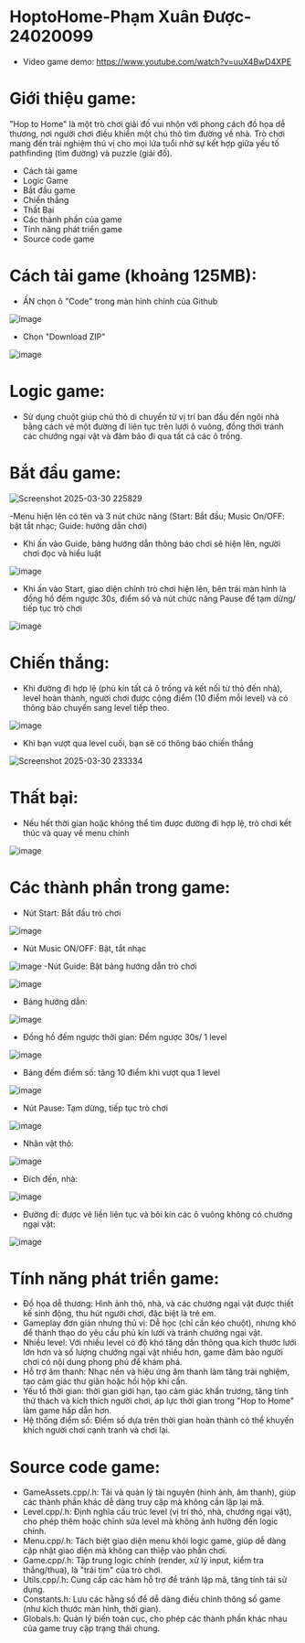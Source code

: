# HoptoHome-Phạm Xuân Được-24020099
- Video game demo: https://www.youtube.com/watch?v=uuX4BwD4XPE

# Giới thiệu game:
"Hop to Home" là một trò chơi giải đố vui nhộn với phong cách đồ họa dễ thương, nơi người chơi điều khiển một chú thỏ tìm đường về nhà. Trò chơi mang đến trải nghiệm thú vị cho mọi lứa tuổi nhờ sự kết hợp giữa yếu tố pathfinding (tìm đường) và puzzle (giải đố).
* Cách tải game
* Logic Game
* Bắt đầu game
* Chiến thắng
* Thất Bại
* Các thành phần của game
* Tính năng phát triển game
* Source code game
# Cách tải game (khoảng 125MB):
- ẤN chọn ô "Code" trong màn hình chính của Github

![image](https://github.com/user-attachments/assets/5e3c98a2-1ab5-4a61-8bc7-6210b4d158da)
- Chọn "Download ZIP"

![image](https://github.com/user-attachments/assets/bf0a7045-a337-4079-b17f-d3b2de57aae8)

# Logic game:
- Sử dụng chuột giúp chú thỏ di chuyển từ vị trí ban đầu đến ngôi nhà bằng cách vẽ một đường đi liên tục trên lưới ô vuông, đồng thời tránh các chướng ngại vật và đảm bảo đi qua tất cả các ô trống.
# Bắt đầu game:
![Screenshot 2025-03-30 225829](https://github.com/user-attachments/assets/04d09835-37ec-4926-b584-fe8ee4dce5e9)

-Menu hiện lên có tên và 3 nút chức năng (Start: Bắt đầu; Music On/OFF: bật tắt nhạc; Guide: hướng dẫn chơi)
+ Khi ấn vào Guide, bảng hướng dẫn thông báo chơi sẽ hiện lên, người chơi đọc và hiểu luật

![image](https://github.com/user-attachments/assets/f16aeba8-fe66-4a26-bc65-96dbd2969802)
+ Khi ấn vào Start, giao diện chính trò chơi hiện lên, bên trái màn hình là đồng hồ đếm ngược 30s, điểm số và nút chức năng Pause để tạm dừng/ tiếp tục trò chơi

![image](https://github.com/user-attachments/assets/cabbd6e5-7518-49a2-8423-40874a7f0561)
# Chiến thắng:
- Khi đường đi hợp lệ (phủ kín tất cả ô trống và kết nối từ thỏ đến nhà), level hoàn thành, người chơi được cộng điểm (10 điểm mỗi level) và có thông báo chuyển sang level tiếp theo.

![image](https://github.com/user-attachments/assets/feeb5f24-91ab-424e-8fb7-0926941e06d9)
- Khi bạn vượt qua level cuối, bạn sẽ có thông báo chiến thắng

![Screenshot 2025-03-30 233334](https://github.com/user-attachments/assets/4bcf6b8d-4f4c-496a-89fb-ad69e00ab383)
# Thất bại:
- Nếu hết thời gian hoặc không thể tìm được đường đi hợp lệ, trò chơi kết thúc và quay về menu chính

![image](https://github.com/user-attachments/assets/753e46d6-219c-4756-be4f-913a7d109757)
# Các thành phần trong game:
- Nút Start: Bắt đầu trò chơi

![image](https://github.com/user-attachments/assets/3c104b01-4b9f-497b-97b2-6b97adf17961)
- Nút Music ON/OFF: Bật, tắt nhạc

![image](https://github.com/user-attachments/assets/89ba2c7d-1747-45f8-aad2-aa58bc520de2)
-Nút Guide: Bật bảng hướng dẫn trò chơi

![image](https://github.com/user-attachments/assets/dfab92e0-901d-4e3c-a1cf-400fd9ad86a3)
- Bảng hướng dẫn:

![image](https://github.com/user-attachments/assets/7ad7abc8-370d-45cf-8e8d-8e1f62d919ec)
- Đồng hồ đếm ngược thời gian: Đếm ngược 30s/ 1 level

![image](https://github.com/user-attachments/assets/f3c8d272-9cfa-4509-be12-f9a2ffedb647)
- Bảng đếm điểm số: tăng 10 điểm khi vượt qua 1 level

![image](https://github.com/user-attachments/assets/ff631a18-9a2e-46f6-be1e-1fe7f967e968)
- Nút Pause: Tạm dừng, tiếp tục trò chơi

![image](https://github.com/user-attachments/assets/f97f4a50-0d42-4758-a577-2e0fb16fc79c)
- Nhân vật thỏ:

![image](https://github.com/user-attachments/assets/8f89eb55-11c9-4bd5-bb57-7cdbd3136684)
- Đích đến, nhà:

![image](https://github.com/user-attachments/assets/64bd5ab6-3d07-48b5-a283-330f0b302952)
- Đường đi: được vẽ liền liên tục và bôi kín các ô vuông không có chướng ngại vật:

![image](https://github.com/user-attachments/assets/dce8c409-993b-44d4-82e5-8401dda68436)
# Tính năng phát triển game:
- Đồ họa dễ thương: Hình ảnh thỏ, nhà, và các chướng ngại vật được thiết kế sinh động, thu hút người chơi, đặc biệt là trẻ em. 
- Gameplay đơn giản nhưng thú vị: Dễ học (chỉ cần kéo chuột), nhưng khó để thành thạo do yêu cầu phủ kín lưới và tránh chướng ngại vật. 
- Nhiều level: Với nhiều level có độ khó tăng dần thông qua kích thước lưới lớn hơn và số lượng chướng ngại vật nhiều hơn, game đảm bảo người chơi có nội dung phong phú để khám phá. 
- Hỗ trợ âm thanh: Nhạc nền và hiệu ứng âm thanh làm tăng trải nghiệm, tạo cảm giác thư giãn hoặc hồi hộp khi cần.
- Yếu tố thời gian: thời gian giới hạn, tạo cảm giác khẩn trương, tăng tính thử thách và kích thích người chơi, áp lực thời gian trong "Hop to Home" làm game hấp dẫn hơn. 
- Hệ thống điểm số: Điểm số dựa trên thời gian hoàn thành có thể khuyến khích người chơi cạnh tranh và chơi lại. 
# Source code game:
- GameAssets.cpp/.h: Tải và quản lý tài nguyên (hình ảnh, âm thanh), giúp các thành phần khác dễ dàng truy cập mà không cần lặp lại mã.
- Level.cpp/.h: Định nghĩa cấu trúc level (vị trí thỏ, nhà, chướng ngại vật), cho phép thêm hoặc chỉnh sửa level mà không ảnh hưởng đến logic chính.
- Menu.cpp/.h: Tách biệt giao diện menu khỏi logic game, giúp dễ dàng cập nhật giao diện mà không can thiệp vào phần chơi.
- Game.cpp/.h: Tập trung logic chính (render, xử lý input, kiểm tra thắng/thua), là "trái tim" của trò chơi.
- Utils.cpp/.h: Cung cấp các hàm hỗ trợ để tránh lặp mã, tăng tính tái sử dụng.
- Constants.h: Lưu các hằng số để dễ dàng điều chỉnh thông số game (như kích thước màn hình, thời gian).
- Globals.h: Quản lý biến toàn cục, cho phép các thành phần khác nhau của game truy cập trạng thái chung.







